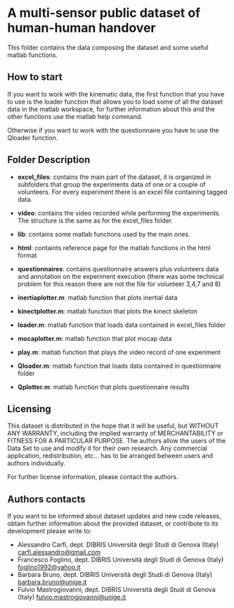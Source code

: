 # A multi-sensor public dataset of human-human handover

This folder contains the data composing the dataset and some useful matlab functions.

## How to start

If you want to work with the kinematic data, the first function that you have to use is the loader function that allows you to load some of all the dataset data in
the matlab workspace, for further information about this and the other functions use the matlab help command.

Otherwise if you want to work with the questionnaire you have to use the Qloader function.

## Folder Description   

- **excel_files**: contains the main part of the dataset, it is organized in subfolders that group the experiments data
	      of one or a couple of volunteers. For every experiment there is an excel file containing tagged data.

- **video**: contains the video recorded while performing the experiments. The structure is the same as for the excel_files folder.

- **lib**: contains some matlab functions used by the main ones.

- **html**: containts reference page for the matlab functions in the html format

- **questionnaires**: contains questionnaire answers plus volunteers data and annotation on the experiment execution (there was some technical problem for this reason there are not the file for volunteer 3,4,7 and 8)

- **inertiaplotter.m**: matlab function that plots inertial data

- **kinectplotter.m**: matlab function that plots the kinect skeleton

- **loader.m**: matlab function that loads data contained in excel_files folder

- **mocaplotter.m**: matlab function that plot mocap data

- **play.m**: matlab function that plays the video record of one experiment

- **Qloader.m**: matlab function that loads data contained in questionnaire folder

- **Qplotter.m**: matlab function that plots questionnaire results

## Licensing

This dataset is distributed in the hope that it will be useful, but WITHOUT ANY WARRANTY, including the implied warranty of MERCHANTABILITY or 
FITNESS FOR A PARTICULAR PURPOSE. The authors allow the users of the Data Set to use and modify it for their own research. 
Any commercial application, redistribution, etc... has to be arranged between users and authors individually.

For further license information, please contact the authors.

## Authors contacts

If you want to be informed about dataset updates and new code releases, obtain further information about the provided dataset,
or contribute to its development please write to:

- Alessandro Carfì, dept. DIBRIS Università degli Studi di Genova (Italy) carfi.alessandro@gmail.com
- Francesco Foglino, dept. DIBRIS Università degli Studi di Genova (Italy) foglino1992@yahoo.it
- Barbara Bruno, dept. DIBRIS Università degli Studi di Genova (Italy) barbara.bruno@unige.it
- Fulvio Mastrogiovanni, dept. DIBRIS Università degli Studi di Genova (Italy) fulvio.mastrogiovanni@unige.it
